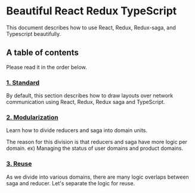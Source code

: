 # Beautiful React Redux TypeScript

This document describes how to use React, Redux, Redux-saga, and Typescript beautifully.

## A table of contents

Please read it in the order below.

### [1. Standard](https://github.com/Vallista/Beautiful-React-Redux-Typescript/tree/1.standard)

By default, this section describes how to draw layouts over network communication using React, Redux, Redux saga and TypeScript.

### [2. Modularization](https://github.com/Vallista/Beautiful-React-Redux-Typescript/tree/2.modularization)

Learn how to divide reducers and saga into domain units.

The reason for this division is that reducers and saga have more logic per domain. ex) Managing the status of user domains and product domains.

### [3. Reuse](https://github.com/Vallista/Beautiful-React-Redux-Typescript/tree/3.reuse)

As we divide into various domains, there are many logic overlaps between saga and reducer. Let's separate the logic for reuse.